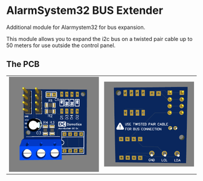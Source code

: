 # AlarmSystem32 BUS Extender
Additional module for Alarmystem32 for bus expansion.

This module allows you to expand the i2c bus on a twisted pair cable up to 50 meters for use outside the control panel.

## The PCB
<TABLE><tr>
<td><img src="https://github.com/cristiandc01/AlarmSystem32_I2C_EX/blob/main/Images/AlarmSystem32I2CEx_PCB_FRONT.png" width="400"></td>
<td><img src="https://github.com/cristiandc01/AlarmSystem32_I2C_EX/blob/main/Images/AlarmSystem32I2CEx_PCB_REAR.png" width="400"></td>
</tr>
</TABLE>
